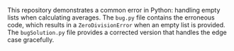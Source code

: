 This repository demonstrates a common error in Python: handling empty lists when calculating averages. The `bug.py` file contains the erroneous code, which results in a `ZeroDivisionError` when an empty list is provided.  The `bugSolution.py` file provides a corrected version that handles the edge case gracefully.